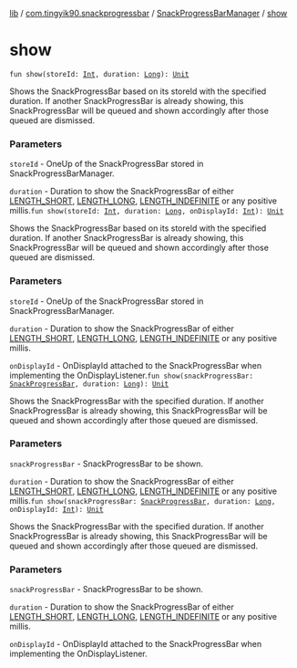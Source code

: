 [lib](../../index.md) / [com.tingyik90.snackprogressbar](../index.md) / [SnackProgressBarManager](index.md) / [show](.)

# show

`fun show(storeId: `[`Int`](https://kotlinlang.org/api/latest/jvm/stdlib/kotlin/-int/index.html)`, duration: `[`Long`](https://kotlinlang.org/api/latest/jvm/stdlib/kotlin/-long/index.html)`): `[`Unit`](https://kotlinlang.org/api/latest/jvm/stdlib/kotlin/-unit/index.html)

Shows the SnackProgressBar based on its storeId with the specified duration.
If another SnackProgressBar is already showing, this SnackProgressBar will be queued
and shown accordingly after those queued are dismissed.

### Parameters

`storeId` - OneUp of the SnackProgressBar stored in SnackProgressBarManager.

`duration` - Duration to show the SnackProgressBar of either
[LENGTH_SHORT](-l-e-n-g-t-h_-s-h-o-r-t.md), [LENGTH_LONG](-l-e-n-g-t-h_-l-o-n-g.md), [LENGTH_INDEFINITE](-l-e-n-g-t-h_-i-n-d-e-f-i-n-i-t-e.md)
or any positive millis.`fun show(storeId: `[`Int`](https://kotlinlang.org/api/latest/jvm/stdlib/kotlin/-int/index.html)`, duration: `[`Long`](https://kotlinlang.org/api/latest/jvm/stdlib/kotlin/-long/index.html)`, onDisplayId: `[`Int`](https://kotlinlang.org/api/latest/jvm/stdlib/kotlin/-int/index.html)`): `[`Unit`](https://kotlinlang.org/api/latest/jvm/stdlib/kotlin/-unit/index.html)

Shows the SnackProgressBar based on its storeId with the specified duration.
If another SnackProgressBar is already showing, this SnackProgressBar will be queued
and shown accordingly after those queued are dismissed.

### Parameters

`storeId` - OneUp of the SnackProgressBar stored in SnackProgressBarManager.

`duration` - Duration to show the SnackProgressBar of either
[LENGTH_SHORT](-l-e-n-g-t-h_-s-h-o-r-t.md), [LENGTH_LONG](-l-e-n-g-t-h_-l-o-n-g.md), [LENGTH_INDEFINITE](-l-e-n-g-t-h_-i-n-d-e-f-i-n-i-t-e.md)
or any positive millis.

`onDisplayId` - OnDisplayId attached to the SnackProgressBar when implementing the OnDisplayListener.`fun show(snackProgressBar: `[`SnackProgressBar`](../-snack-progress-bar/index.md)`, duration: `[`Long`](https://kotlinlang.org/api/latest/jvm/stdlib/kotlin/-long/index.html)`): `[`Unit`](https://kotlinlang.org/api/latest/jvm/stdlib/kotlin/-unit/index.html)

Shows the SnackProgressBar with the specified duration.
If another SnackProgressBar is already showing, this SnackProgressBar will be queued
and shown accordingly after those queued are dismissed.

### Parameters

`snackProgressBar` - SnackProgressBar to be shown.

`duration` - Duration to show the SnackProgressBar of either
[LENGTH_SHORT](-l-e-n-g-t-h_-s-h-o-r-t.md), [LENGTH_LONG](-l-e-n-g-t-h_-l-o-n-g.md), [LENGTH_INDEFINITE](-l-e-n-g-t-h_-i-n-d-e-f-i-n-i-t-e.md)
or any positive millis.`fun show(snackProgressBar: `[`SnackProgressBar`](../-snack-progress-bar/index.md)`, duration: `[`Long`](https://kotlinlang.org/api/latest/jvm/stdlib/kotlin/-long/index.html)`, onDisplayId: `[`Int`](https://kotlinlang.org/api/latest/jvm/stdlib/kotlin/-int/index.html)`): `[`Unit`](https://kotlinlang.org/api/latest/jvm/stdlib/kotlin/-unit/index.html)

Shows the SnackProgressBar with the specified duration.
If another SnackProgressBar is already showing, this SnackProgressBar will be queued
and shown accordingly after those queued are dismissed.

### Parameters

`snackProgressBar` - SnackProgressBar to be shown.

`duration` - Duration to show the SnackProgressBar of either
[LENGTH_SHORT](-l-e-n-g-t-h_-s-h-o-r-t.md), [LENGTH_LONG](-l-e-n-g-t-h_-l-o-n-g.md), [LENGTH_INDEFINITE](-l-e-n-g-t-h_-i-n-d-e-f-i-n-i-t-e.md)
or any positive millis.

`onDisplayId` - OnDisplayId attached to the SnackProgressBar when implementing the OnDisplayListener.